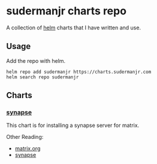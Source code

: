 # sudermanjr charts repo

A collection of [helm](helm.sh) charts that I have written and use.

## Usage

Add the repo with helm.
```
helm repo add sudermanjr https://charts.sudermanjr.com
helm search repo sudermanjr
```

## Charts

### [synapse](/chars/synapse)

This chart is for installing a synapse server for matrix.

Other Reading:
  - [matrix.org](https://matrix.org/)
  - [synapse](https://matrix.org/docs/projects/server/synapse)

